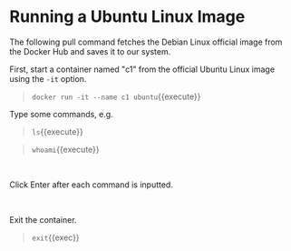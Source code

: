 # Running a Ubuntu Linux Image

The following pull command fetches the Debian Linux official image from the Docker Hub and saves it to our system. 

First, start a container named "c1" from the official Ubuntu Linux image using the `-it` option.

> `docker run -it --name c1 ubuntu`{{execute}}

Type some commands, e.g.<br/>

> `ls`{{execute}}

> `whoami`{{execute}} 

<br/>

Click Enter after each command is inputted.

<br/>

Exit the container.

> `exit`{{exec}}